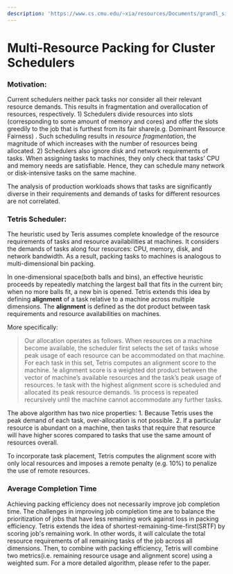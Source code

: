 ```yaml
---
description: 'https://www.cs.cmu.edu/~xia/resources/Documents/grandl_sigcomm14.pdf'
---
```


# Multi-Resource Packing for Cluster Schedulers

### Motivation:

Current schedulers neither pack tasks nor consider all their relevant resource demands. This results in fragmentation and overallocation of resources, respectively. 1\) Schedulers divide resources into slots \(corresponding to some amount of memory and cores\) and offer the slots greedily to the job that is furthest from its fair share\(e.g. Dominant Resource Fairness\) . Such scheduling results in _resource fragmentation_, the magnitude of which increases with the number of resources being allocated. 2\) Schedulers also ignore disk and network requirements of tasks. When assigning tasks to machines, they only check that tasks’ CPU and memory needs are satisfiable. Hence, they can schedule many network or disk-intensive tasks on the same machine.

The analysis of production workloads shows that tasks are significantly diverse in their requirements and demands of tasks for different resources are not correlated. 

### Tetris Scheduler:

The heuristic used by Teris assumes complete knowledge of the resource requirements of tasks and resource availabilities at machines. It considers the demands of tasks along four resources: CPU, memory, disk, and network bandwidth. As a result, packing tasks to machines is analogous to multi-dimensional bin packing.

In one-dimensional space\(both balls and bins\), an effective heuristic proceeds by repeatedly matching the largest ball that fits in the current bin; when no more balls fit, a new bin is opened. Tetris extends this idea by defining **alignment** of a task relative to a machine across multiple dimensions. The **alignment** is defined as the dot product between task requirements and resource availabilities on machines. 

More specifically: 

> Our allocation operates as follows. When resources on a machine become available, the scheduler first selects the set of tasks whose peak usage of each resource can be accommodated on that machine. For each task in this set, Tetris computes an alignment score to the machine. !e alignment score is a weighted dot product between the vector of machine’s available resources and the task’s peak usage of resources. !e task with the highest alignment score is scheduled and allocated its peak resource demands. !is process is repeated recursively until the machine cannot accommodate any further tasks.

The above algorithm has two nice properties: 1. Because Tetris uses the peak demand of each task, over-allocation is not possible. 2. If a particular resource is abundant on a machine, then tasks that require that resource will have higher scores compared to tasks that use the same amount of resources overall. 

To incorporate task placement, Tetris computes the alignment score with only local resources and imposes a remote penalty \(e.g. 10%\) to penalize the use of remote resources. 

### Average Completion Time

Achieving packing efficiency does not necessarily improve job completion time. The challenges in improving job completion time are to balance the prioritization of jobs that have less remaining work against loss in packing efficiency. Tetris extends the idea of shortest-remaining-time-first\(SRTF\) by scoring job's remaining work. In other words, it will calculate the total resource requirements of all remaining tasks of the job across all dimensions. Then, to combine with packing efficiency, Tetris will combine two metrics\(i.e. remaining resource usage and alignment score\) using a weighted sum. For a more detailed algorithm, please refer to the paper.







